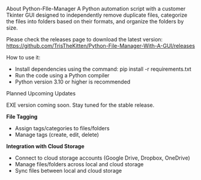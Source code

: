 About
Python-FIle-Manager A Python automation script with a customer Tkinter GUI designed to independently remove duplicate files, categorize the files into folders based on their formats, and organize the folders by size. 

Please check the releases page to download the latest version:
https://github.com/TrisTheKitten/Python-File-Manager-With-A-GUI/releases

How to use it:
- Install dependencies using the command: pip install -r requirements.txt
- Run the code using a Python compiler
- Python version 3.10 or higher is recommended
  
Planned Upcoming Updates

EXE version coming soon. Stay tuned for the stable release.

**File Tagging**
- Assign tags/categories to files/folders
- Manage tags (create, edit, delete)

**Integration with Cloud Storage**
- Connect to cloud storage accounts (Google Drive, Dropbox, OneDrive)
- Manage files/folders across local and cloud storage
- Sync files between local and cloud storage
